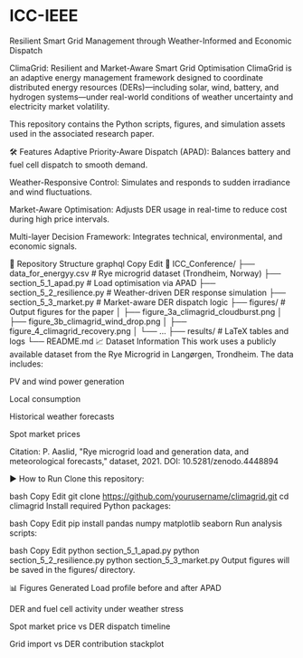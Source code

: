 # ICC-IEEE
Resilient Smart Grid Management through Weather-Informed and Economic Dispatch

ClimaGrid: Resilient and Market-Aware Smart Grid Optimisation
ClimaGrid is an adaptive energy management framework designed to coordinate distributed energy resources (DERs)—including solar, wind, battery, and hydrogen systems—under real-world conditions of weather uncertainty and electricity market volatility.

This repository contains the Python scripts, figures, and simulation assets used in the associated research paper.

🛠 Features
Adaptive Priority-Aware Dispatch (APAD): Balances battery and fuel cell dispatch to smooth demand.

Weather-Responsive Control: Simulates and responds to sudden irradiance and wind fluctuations.

Market-Aware Optimisation: Adjusts DER usage in real-time to reduce cost during high price intervals.

Multi-layer Decision Framework: Integrates technical, environmental, and economic signals.

📂 Repository Structure
graphql
Copy
Edit
📁 ICC_Conference/
├── data_for_energyy.csv          # Rye microgrid dataset (Trondheim, Norway)
├── section_5_1_apad.py           # Load optimisation via APAD
├── section_5_2_resilience.py     # Weather-driven DER response simulation
├── section_5_3_market.py         # Market-aware DER dispatch logic
├── figures/                      # Output figures for the paper
│   ├── figure_3a_climagrid_cloudburst.png
│   ├── figure_3b_climagrid_wind_drop.png
│   ├── figure_4_climagrid_recovery.png
│   └── ...
├── results/                      # LaTeX tables and logs
└── README.md
📈 Dataset Information
This work uses a publicly available dataset from the Rye Microgrid in Langørgen, Trondheim. The data includes:

PV and wind power generation

Local consumption

Historical weather forecasts

Spot market prices

Citation:
P. Aaslid, "Rye microgrid load and generation data, and meteorological forecasts," dataset, 2021.
DOI: 10.5281/zenodo.4448894

▶️ How to Run
Clone this repository:

bash
Copy
Edit
git clone https://github.com/yourusername/climagrid.git
cd climagrid
Install required Python packages:

bash
Copy
Edit
pip install pandas numpy matplotlib seaborn
Run analysis scripts:

bash
Copy
Edit
python section_5_1_apad.py
python section_5_2_resilience.py
python section_5_3_market.py
Output figures will be saved in the figures/ directory.

📊 Figures Generated
Load profile before and after APAD

DER and fuel cell activity under weather stress

Spot market price vs DER dispatch timeline

Grid import vs DER contribution stackplot

